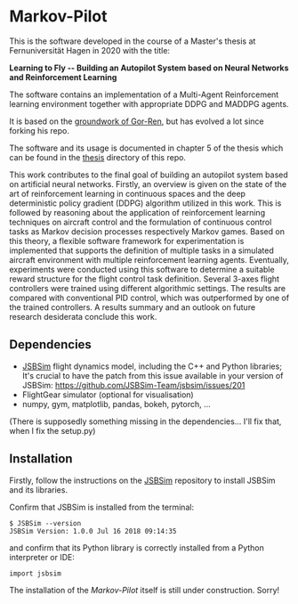 # Markov-Pilot

This is the software developed in the course of a Master's thesis at Fernuniversität Hagen in 2020 with the title:

**Learning to Fly -- Building an Autopilot System based on Neural Networks and Reinforcement Learning**

The software contains an implementation of a Multi-Agent Reinforcement learning environment together with appropriate DDPG and MADDPG agents.

It is based on the [groundwork of Gor-Ren](https://github.com/Gor-Ren/gym-jsbsim), but has evolved a lot since forking his repo.

The software and its usage is documented in chapter 5 of the thesis which can be found in the [thesis](https://github.com/opt12/Markov-Pilot/tree/master/thesis) directory of this repo.



This work contributes to the final goal of building an autopilot system based on artificial neural networks.
Firstly, an overview is given on the state of the art of reinforcement learning in continuous spaces and the deep deterministic policy gradient (DDPG) algorithm utilized in this work. This is followed by reasoning about the application of reinforcement learning techniques on aircraft control and the formulation of continuous control tasks as Markov decision processes respectively Markov games. Based on this theory, a flexible software framework for experimentation is implemented that supports the definition of multiple tasks in a simulated aircraft environment with multiple reinforcement learning agents. Eventually, experiments were conducted using this software to determine a suitable reward structure for the flight control task definition. Several 3-axes flight controllers were trained using different algorithmic settings. The results are compared with conventional PID control, which was outperformed by one of the trained controllers. A results summary and an outlook on future research desiderata conclude this work.



## Dependencies

* [JSBSim](https://github.com/JSBSim-Team/jsbsim) flight dynamics model, including the C++ and Python libraries; It's crucial to have the patch from this issue available in your version of JSBSim: https://github.com/JSBSim-Team/jsbsim/issues/201
* FlightGear simulator (optional for visualisation)
* numpy, gym, matplotlib, pandas, bokeh, pytorch, ...

(There is supposedly something missing in the dependencies... I'll fix that, when I fix the setup.py)

## Installation
Firstly, follow the instructions on the [JSBSim](https://github.com/JSBSim-Team/jsbsim) repository to install JSBSim and its libraries.

Confirm that JSBSim is installed from the terminal:

```
$ JSBSim --version
JSBSim Version: 1.0.0 Jul 16 2018 09:14:35
```

and confirm that its Python library is correctly installed from a Python interpreter or IDE:

```
import jsbsim
```

The installation of the *Markov-Pilot* itself is still under construction. Sorry!

